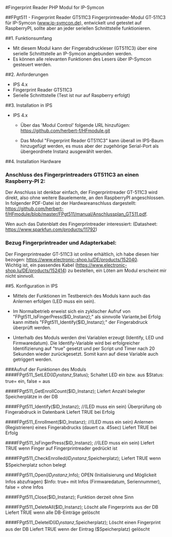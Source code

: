#Fingerprint Reader PHP Modul for IP-Symcon


##FPgt511 - Fingerprint Reader GT511C3
Fingerprintreader-Modul GT-511C3 für IP-Symcon (www.ip-symcon.de), entwickelt und getestet auf RaspberryPI,
	sollte aber an jeder seriellen Schnittstelle funktionieren.

##1. Funktionsumfang

* Mit diesem Modul kann der Fingerabdruckleser (GT511C3) über eine serielle Schnittstelle an IP-Symcon
angebunden werden. 
* Es können alle relevanten Funktionen des Lesers über IP-Symcon gesteuert werden.

##2. Anforderungen

* IPS 4.x
* Fingerprint Reader GT511C3
* Serielle Schnittstelle (Test ist nur auf Raspberry erfolgt)
	
##3. Installation in IPS

* IPS 4.x
	* Über das 'Modul Control' folgende URL hinzufügen:	https://github.com/herbert-f/HFmodule.git
	
    * Das Modul "Fingerprint Reader GT511C3" kann überall im IPS-Baum hinzugefügt werden, es muss aber der zugehörige Serial-Port als übergeordnete Instanz ausgewählt werden.

	
##4. Installation Hardware

### Anschluss des Fingerprintreaders GT511C3 an einen Raspberry-PI 2:
Der Anschluss ist denkbar einfach, der Fingerprintreader GT-511C3 wird direkt, also ohne weitere Bauelemente, an den RaspberryPI angeschlossen.    
In folgender PDF-Datei ist der Hardwareanschluss dargestellt: https://github.com/herbert-f/HFmodule/blob/master/FPgt511/manual/Anschlussplan_GT511.pdf.

Wen auch das Datenblatt des Fingerprintreader interessiert:	(Datasheet: https://www.sparkfun.com/products/11792)

### Bezug Fingerprintreader und Adapterkabel:
Der Fingerprintreader GT-511C3 ist online erhältlich, ich habe diesen hier bezogen:	https://www.electronic-shop.lu/DE/products/152040.   
Wichtig ist, ein passendes Kabel (https://www.electronic-shop.lu/DE/products/152414) zu bestellen, ein Löten am Modul erscheint mir nicht sinnvoll.
 	
	
##5. Konfiguration in IPS

* Mittels der Funktionen im Testbereich des Moduls kann auch das Anlernen erfolgen (LED muss ein sein). 

* Im Normalbetrieb erweist sich ein zyklischer Aufruf von "FPgt511_IsFingerPress($ID_Instanz);" als sinnvolle
Variante,bei Erfolg kann mittels  "FPgt511_Identify($ID_Instanz);" der Fingerabdruck überprüft werden.

* Unterhalb des Moduls werden drei Variablen erzeugt (Identify, LED und Firmwaredatum). Die Identify-Variable
wird bei erfolgreicher Identifizierung auf "true" gesetzt und per Script und Timer nach 20 Sekunden wieder
zurückgesetzt. Somit kann auf diese Variable auch getriggert werden.

###Aufruf der Funktionen des Moduls
####FPgt511_SetLED($ID_Instanz,$Status);
	Schaltet LED ein bzw. aus 
	$Status: true= ein, false = aus

####FPgt511_GetEnrollCount($ID_Instanz);
	Liefert Anzahl belegter Speicherplätze in der DB
	
####FPgt511_Identify($ID_Instanz);  //(LED muss ein sein)
	Überprüfung ob Fingerabdruck in Datenbank
	Liefert TRUE bei Erfolg	

####FPgt511_Enrollment($ID_Instanz);  //(LED muss ein sein)
	Anlernen (Registrieren) eines Fingerabdrucks (dauert ca. 45sec)
	Liefert TRUE bei Erfolg

####FPgt511_IsFingerPress($ID_Instanz);  //(LED muss ein sein)
	Liefert TRUE wenn Finger auf Fingerprintreader gedrückt ist

####FPgt511_CheckEnrolled($ID_Instanz,$Speicherplatz);
	Liefert TRUE wenn $Speicherplatz schon belegt

####FPgt511_Open($ID_Instanz,$Info);
	OPEN (Initialisierung und Möglickeit Infos abzufragen)
	$Info: true= mit Infos (Firmwaredatum, Seriennummer), false = ohne Infos

####FPgt511_Close($ID_Instanz);
	Funktion derzeit ohne Sinn

####FPgt511_DeleteAll($ID_Instanz);
	Löscht alle Fingerprints aus der DB
	Liefert TRUE wenn alle DB-Einträge gelöscht

####FPgt511_DeleteID($ID_Instanz,$Speicherplatz);
	Löscht einen Fingerprint aus der DB
	Liefert TRUE wenn der Eintrag ($Speicherplatz) gelöscht
